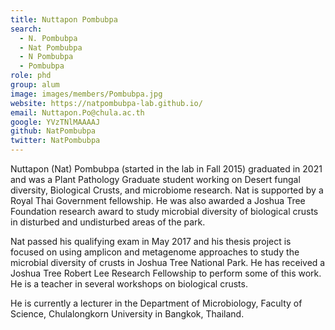 ```yaml
---
title: Nuttapon Pombubpa
search:
  - N. Pombubpa
  - Nat Pombubpa
  - N Pombubpa
  - Pombubpa
role: phd
group: alum
image: images/members/Pombubpa.jpg
website: https://natpombubpa-lab.github.io/
email: Nuttapon.Po@chula.ac.th
google: YVzTNlMAAAAJ
github: NatPombubpa
twitter: NatPombubpa
---
```


Nuttapon (Nat) Pombubpa (started in the lab in Fall 2015) graduated in 2021 and was a Plant Pathology Graduate student working on Desert fungal diversity, Biological Crusts, and microbiome research. Nat is supported by a Royal Thai Government fellowship. He was also awarded a Joshua Tree Foundation research award to study microbial diversity of biological crusts in disturbed and undisturbed areas of the park.

Nat passed his qualifying exam in May 2017 and his thesis project is focused on using amplicon and metagenome approaches to study the microbial diversity of crusts in Joshua Tree National Park. He has received a Joshua Tree Robert Lee Research Fellowship to perform some of this work. He is a teacher in several workshops on biological crusts.

He is currently a lecturer in the Department of Microbiology, Faculty of Science, Chulalongkorn University in Bangkok, Thailand.
